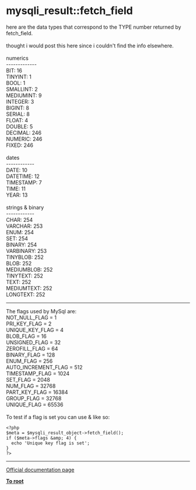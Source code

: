 # mysqli_result::fetch_field



here are the data types that correspond to the TYPE number returned by fetch_field. <br><br>thought i would post this here since i couldn&apos;t find the info elsewhere.<br><br>numerics <br>-------------<br>BIT: 16<br>TINYINT: 1<br>BOOL: 1<br>SMALLINT: 2<br>MEDIUMINT: 9<br>INTEGER: 3<br>BIGINT: 8<br>SERIAL: 8<br>FLOAT: 4<br>DOUBLE: 5<br>DECIMAL: 246<br>NUMERIC: 246<br>FIXED: 246<br><br>dates<br>------------<br>DATE: 10<br>DATETIME: 12<br>TIMESTAMP: 7<br>TIME: 11<br>YEAR: 13<br><br>strings &amp; binary<br>------------<br>CHAR: 254<br>VARCHAR: 253<br>ENUM: 254<br>SET: 254<br>BINARY: 254<br>VARBINARY: 253<br>TINYBLOB: 252<br>BLOB: 252<br>MEDIUMBLOB: 252<br>TINYTEXT: 252<br>TEXT: 252<br>MEDIUMTEXT: 252<br>LONGTEXT: 252  

---

The flags used by MySql are:                                                                                                                                            <br>       NOT_NULL_FLAG = 1                                                                              <br>       PRI_KEY_FLAG = 2                                                                               <br>       UNIQUE_KEY_FLAG = 4                                                                            <br>       BLOB_FLAG = 16                                                                                 <br>       UNSIGNED_FLAG = 32                                                                             <br>       ZEROFILL_FLAG = 64                                                                             <br>       BINARY_FLAG = 128                                                                              <br>       ENUM_FLAG = 256                                                                                <br>       AUTO_INCREMENT_FLAG = 512                                                                      <br>       TIMESTAMP_FLAG = 1024                                                                          <br>       SET_FLAG = 2048                                                                                <br>       NUM_FLAG = 32768                                                                               <br>       PART_KEY_FLAG = 16384                                                                          <br>       GROUP_FLAG = 32768                                                                             <br>       UNIQUE_FLAG = 65536                                                                            <br><br>To test if a flag is set you can use &amp; like so:<br>

```
<?php
$meta = $mysqli_result_object->fetch_field();
if ($meta->flags &amp; 4) { 
  echo 'Unique key flag is set'; 
} 
?>
```
  

---

[Official documentation page](https://www.php.net/manual/en/mysqli-result.fetch-field.php)

**[To root](/README.md)**